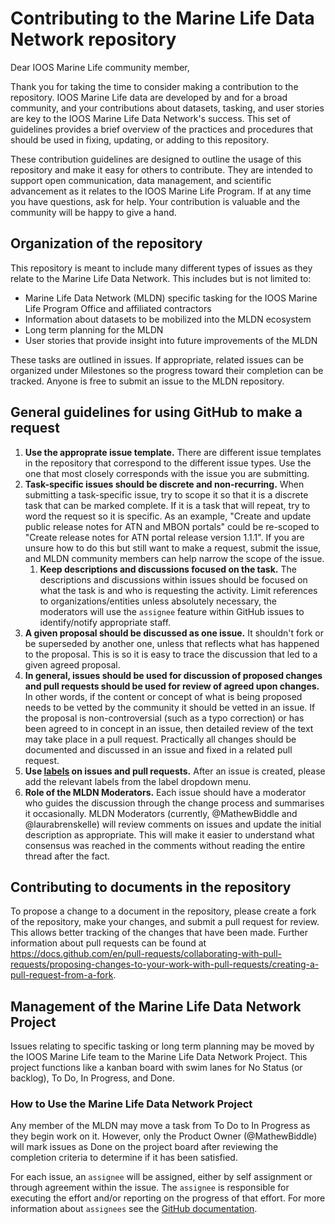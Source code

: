 # Contributing to the Marine Life Data Network repository
Dear IOOS Marine Life community member,

Thank you for taking the time to consider making a contribution to the repository.
IOOS Marine Life data are developed by and for a broad community, and your contributions about datasets, tasking, and user stories are key to the IOOS Marine Life Data Network's success. This set of guidelines provides a brief overview of the practices and procedures that should be used in fixing, updating, or adding to this repository.

These contribution guidelines are designed to outline the usage of this repository and make it easy for others to contribute.
They are intended to support open communication, data management, and scientific advancement as it relates to the IOOS Marine Life Program. If at any time you have questions, ask for help.
Your contribution is valuable and the community will be happy to give a hand.

## Organization of the repository

This repository is meant to include many different types of issues as they relate to the Marine Life Data Network. This includes but is not limited to:
- Marine Life Data Network (MLDN) specific tasking for the IOOS Marine Life Program Office and affiliated contractors
- Information about datasets to be mobilized into the MLDN ecosystem
- Long term planning for the MLDN
- User stories that provide insight into future improvements of the MLDN

These tasks are outlined in issues. If appropriate, related issues can be organized under Milestones so the progress toward their completion can be tracked. Anyone is free to submit an issue to the MLDN repository.

## General guidelines for using GitHub to make a request

1. **Use the approprate issue template.** There are different issue templates in the repository that correspond to the different issue types. Use the one that most closely corresponds with the issue you are submitting.
2. **Task-specific issues should be discrete and non-recurring.** When submitting a task-specific issue, try to scope it so that it is a discrete task that can be marked complete. If it is a task that will repeat, try to word the request so it is specific. As an example, "Create and update public release notes for ATN and MBON portals" could be re-scoped to "Create release notes for ATN portal release version 1.1.1". If you are unsure how to do this but still want to make a request, submit the issue, and MLDN community members can help narrow the scope of the issue.
   1. **Keep descriptions and discussions focused on the task.** The descriptions and discussions within issues should be focused on what the task is and who is requesting the activity. Limit references to organizations/entities unless absolutely necessary, the moderators will use the `assignee` feature within GitHub issues to identify/notify appropriate staff.
3. **A given proposal should be discussed as one issue.** It shouldn't fork or be superseded by another one, unless that reflects what has happened to the proposal. This is so it is easy to trace the discussion that led to a given agreed proposal.
4. **In general, issues should be used for discussion of proposed changes and pull requests should be used for review of agreed upon changes.**
In other words, if the content or concept of what is being proposed needs to be vetted by the community it should be vetted in an issue.
If the proposal is non-controversial (such as a typo correction) or has been agreed to in concept in an issue, then detailed review of the text may take place in a pull request.
Practically all changes should be documented and discussed in an issue and fixed in a related pull request.
5. **Use [labels](https://github.com/ioos/marine_life_data_network/labels) on issues and pull requests.** After an issue is created, please add the relevant labels from the label dropdown menu.
6. **Role of the MLDN Moderators.** Each issue should have a moderator who guides the discussion through the change process and summarises it occasionally. MLDN Moderators (currently, @MathewBiddle and @laurabrenskelle) will review comments on issues and update the initial description as appropriate. This will make it easier to understand what consensus was reached in the comments without reading the entire thread after the fact.

## Contributing to documents in the repository
To propose a change to a document in the repository, please create a fork of the repository, make your changes, and submit a pull request for review. This allows better tracking of the changes that have been made. Further information about pull requests can be found at https://docs.github.com/en/pull-requests/collaborating-with-pull-requests/proposing-changes-to-your-work-with-pull-requests/creating-a-pull-request-from-a-fork.

## Management of the Marine Life Data Network Project
Issues relating to specific tasking or long term planning may be moved by the IOOS Marine Life team to the Marine Life Data Network Project. This project functions like a kanban board with swim lanes for No Status (or backlog), To Do, In Progress, and Done.

### How to Use the Marine Life Data Network Project
Any member of the MLDN may move a task from To Do to In Progress as they begin work on it. However, only the Product Owner (@MathewBiddle) will mark issues as Done on the project board after reviewing the completion criteria to determine if it has been satisfied.

For each issue, an `assignee` will be assigned, either by self assignment or through agreement within the issue. The `assignee` is responsible for executing the effort and/or reporting on the progress of that effort. For more information about `assignees` see the [GitHub documentation](https://docs.github.com/en/issues/tracking-your-work-with-issues/assigning-issues-and-pull-requests-to-other-github-users).
